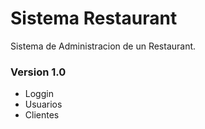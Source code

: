 # Sistema Restaurant
Sistema de Administracion de un Restaurant.


### Version 1.0

- Loggin
- Usuarios
- Clientes


